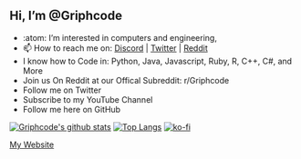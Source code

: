 Hi, I’m @Griphcode
-----
- :atom: I’m interested in computers and engineering,  
- 📫 How to reach me on: [Discord](https://dsc.gg/griphcode) | [Twitter](https://twitter.com/Griphcode) | [Reddit](https://www.reddit.com/user/Griffincode21)
- I know how to Code in: Python, Java, Javascript, Ruby, R, C++, C#, and More
- Join us On Reddit at our Offical Subreddit: r/Griphcode
- Follow me on Twitter 
- Subscribe to my YouTube Channel
- Follow me here on GitHub

[![Griphcode's github stats](https://github-readme-stats.vercel.app/api?username=Griphcode)](https://github.com/Griphcode/github-readme-stats) 
[![Top Langs](https://github-readme-stats.vercel.app/api/top-langs/?username=griphcode&layout=compact)](https://github.com/griphcode/github-readme-stats)
[![ko-fi](https://ko-fi.com/img/githubbutton_sm.svg)](https://ko-fi.com/N4N6693Q4)

[My Website](https://griphcodes.wordpress.com/) 
